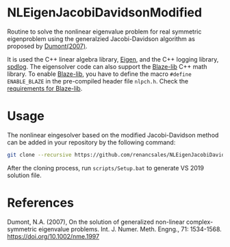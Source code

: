 # NLEigenJacobiDavidsonModified
Routine to solve the nonlinear eigenvalue problem for real symmetric eigenproblem using the generalzied Jacobi-Davidson algorithm as proposed by [Dumont(2007)](https://doi.org/10.1002/nme.1997). 

It is used the C++ linear algebra library, [Eigen](https://gitlab.com/libeigen/eigen), and the C++ logging library, [spdlog](https://github.com/gabime/spdlog). The eigensolver code can also support the [Blaze-lib](https://bitbucket.org/blaze-lib/blaze/src/master/) C++ math library. To enable [Blaze-lib](https://bitbucket.org/blaze-lib/blaze/src/master/), you have to define the macro ```#define ENABLE_BLAZE``` in the pre-compiled header file  ```nlpch.h```. Check the [requirements for Blaze-lib](https://bitbucket.org/blaze-lib/blaze/wiki/Configuration%20and%20Installation).

# Usage
The nonlinear eingesolver based on the modified Jacobi-Davidson method can be added in your repository by the following command:

```sh
git clone --recursive https://github.com/renancsales/NLEigenJacobiDavidsonModified
```
After the cloning process, run ```scripts/Setup.bat``` to generate VS 2019 solution file.

# References
Dumont, N.A. (2007), On the solution of generalized non-linear complex-symmetric eigenvalue problems. Int. J. Numer. Meth. Engng., 71: 1534-1568. https://doi.org/10.1002/nme.1997
